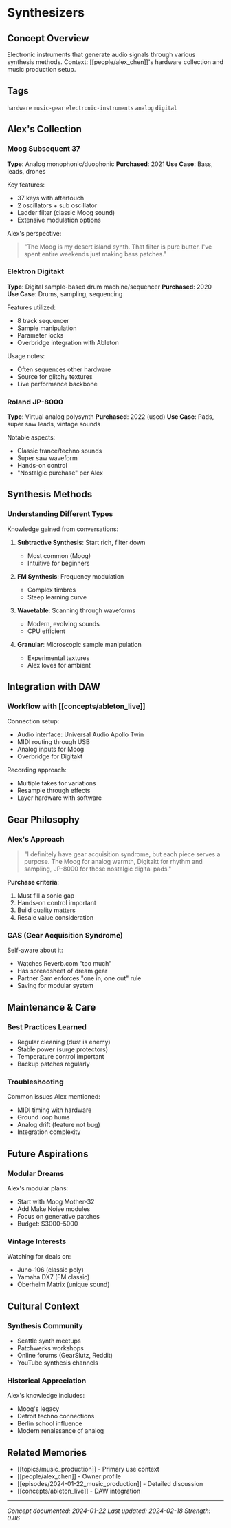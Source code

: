 # Synthesizers

## Concept Overview

Electronic instruments that generate audio signals through various synthesis methods. Context: [[people/alex_chen]]'s hardware collection and music production setup.

## Tags
`hardware` `music-gear` `electronic-instruments` `analog` `digital`

## Alex's Collection

### Moog Subsequent 37

**Type**: Analog monophonic/duophonic
**Purchased**: 2021
**Use Case**: Bass, leads, drones

Key features:
- 37 keys with aftertouch
- 2 oscillators + sub oscillator
- Ladder filter (classic Moog sound)
- Extensive modulation options

Alex's perspective:
> "The Moog is my desert island synth. That filter is pure butter. I've spent entire weekends just making bass patches."

### Elektron Digitakt

**Type**: Digital sample-based drum machine/sequencer
**Purchased**: 2020
**Use Case**: Drums, sampling, sequencing

Features utilized:
- 8 track sequencer
- Sample manipulation
- Parameter locks
- Overbridge integration with Ableton

Usage notes:
- Often sequences other hardware
- Source for glitchy textures
- Live performance backbone

### Roland JP-8000

**Type**: Virtual analog polysynth
**Purchased**: 2022 (used)
**Use Case**: Pads, super saw leads, vintage sounds

Notable aspects:
- Classic trance/techno sounds
- Super saw waveform
- Hands-on control
- "Nostalgic purchase" per Alex

## Synthesis Methods

### Understanding Different Types

Knowledge gained from conversations:

1. **Subtractive Synthesis**: Start rich, filter down
   - Most common (Moog)
   - Intuitive for beginners
   
2. **FM Synthesis**: Frequency modulation
   - Complex timbres
   - Steep learning curve
   
3. **Wavetable**: Scanning through waveforms
   - Modern, evolving sounds
   - CPU efficient

4. **Granular**: Microscopic sample manipulation
   - Experimental textures
   - Alex loves for ambient

## Integration with DAW

### Workflow with [[concepts/ableton_live]]

Connection setup:
- Audio interface: Universal Audio Apollo Twin
- MIDI routing through USB
- Analog inputs for Moog
- Overbridge for Digitakt

Recording approach:
- Multiple takes for variations
- Resample through effects
- Layer hardware with software

## Gear Philosophy

### Alex's Approach

> "I definitely have gear acquisition syndrome, but each piece serves a purpose. The Moog for analog warmth, Digitakt for rhythm and sampling, JP-8000 for those nostalgic digital pads."

**Purchase criteria**:
1. Must fill a sonic gap
2. Hands-on control important
3. Build quality matters
4. Resale value consideration

### GAS (Gear Acquisition Syndrome)

Self-aware about it:
- Watches Reverb.com "too much"
- Has spreadsheet of dream gear
- Partner Sam enforces "one in, one out" rule
- Saving for modular system

## Maintenance & Care

### Best Practices Learned

- Regular cleaning (dust is enemy)
- Stable power (surge protectors)
- Temperature control important
- Backup patches regularly

### Troubleshooting

Common issues Alex mentioned:
- MIDI timing with hardware
- Ground loop hums
- Analog drift (feature not bug)
- Integration complexity

## Future Aspirations

### Modular Dreams

Alex's modular plans:
- Start with Moog Mother-32
- Add Make Noise modules
- Focus on generative patches
- Budget: $3000-5000

### Vintage Interests

Watching for deals on:
- Juno-106 (classic poly)
- Yamaha DX7 (FM classic)
- Oberheim Matrix (unique sound)

## Cultural Context

### Synthesis Community

- Seattle synth meetups
- Patchwerks workshops
- Online forums (GearSlutz, Reddit)
- YouTube synthesis channels

### Historical Appreciation

Alex's knowledge includes:
- Moog's legacy
- Detroit techno connections
- Berlin school influence
- Modern renaissance of analog

## Related Memories

- [[topics/music_production]] - Primary use context
- [[people/alex_chen]] - Owner profile
- [[episodes/2024-01-22_music_production]] - Detailed discussion
- [[concepts/ableton_live]] - DAW integration

---
*Concept documented: 2024-01-22*
*Last updated: 2024-02-18*
*Strength: 0.86*